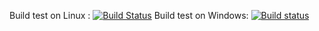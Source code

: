 Build test on Linux  : [![Build
Status](https://travis-ci.org/dartsim/dart.png?branch=master)](https://travis-ci.org/dartsim/dart)
Build test on Windows: [![Build status](https://ci.appveyor.com/api/projects/status/6rta8olo95bpu84r?svg=true)](https://ci.appveyor.com/project/jslee02/dart)
